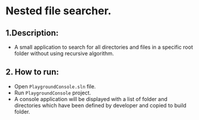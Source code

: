 # Nested file searcher.

## 1.Description:
- A small application to search for all directories and files in a specific root folder without using recursive algorithm.


## 2. How to run:
- Open `PlaygroundConsole.sln` file.
- Run `PlaygroundConsole` project.
- A console application will be displayed with a list of folder and directories which have been defined by developer and copied to build folder.

